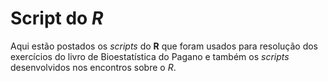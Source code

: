 # Script do *R*

Aqui estão postados os *scripts* do **R** que foram usados para resolução dos exercícios do livro de Bioestatística do Pagano e também os *scripts* desenvolvidos nos encontros sobre o *R*.

